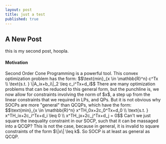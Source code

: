 ```yaml
---
layout: post 
title: just a test
published: true
---
```

## A New Post

this is my second post, hoopla.
<script src='https://cdnjs.cloudflare.com/ajax/libs/mathjax/2.7.5/MathJax.js?config=TeX-MML-AM_CHTML' async></script>
<script type="text/x-mathjax-config">
MathJax.Hub.Config({
tex2jax: {inlineMath: [['$','$'], ['\\(','\\)']]}
});
</script>
<h4>Motivation</h4>
Second Order Cone Programming is a powerful tool. This convex optimization problem has the form:
$$\text{min}_{x \in \mathbb{R}^n} c^Tx \\ 
\text{s.t. } \|A_ix+b_i\|_2 \leq c_i^Tx+d_i$$
There are many optimization problems that can be reduced to this general form, but the punchline is, we now allow for constraints involving the norm of $x$, a step up from the linear constraints that we required in LPs, and QPs. But it is not obvious why SOCPs are more "general" than QCQPs, which have the form:
$$\text{min}_{x \in \mathbb{R}^n} x^TH_0x+2c_0^Tx+d_0 \\ 
\text{s.t. } x^TH_ix+2c_i^Tx+d_i \leq 0 \\
x^TH_jx+2c_j^Tx+d_j = 0$$
Can't we just square the inequality constraint in our SOCP, such that it can be massaged into a QCQP? This is not the case, because in general, it is invalid to square constraints of the form $\|x\| \leq k$. So SOCP is at least as general as QCQP. 